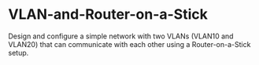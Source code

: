 # VLAN-and-Router-on-a-Stick
Design and configure a simple network with two VLANs (VLAN10 and VLAN20) that can communicate with each other using a Router-on-a-Stick setup.
